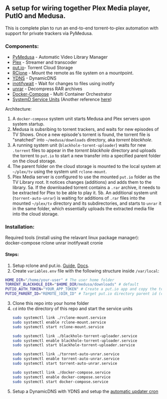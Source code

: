 ## A setup for wiring together Plex Media player, PutIO and Medusa.

This is complete plan to run an end-to-end torrent-to-plex automation with support for private trackers via PyMedusa.

### Components:
- [PyMedusa](https://github.com/pymedusa/Medusa) - Automatic Video Library Manager
- [Plex](https://www.plex.tv/) - Streamer and transcoder
- [put.io](https://put.io/)- Torrent Cloud Storage
- [RClone](https://rclone.org/) - Mount the remote as file system on a mountpoint.
- [YDNS](ydns.eu) - DynamicDNS
- [inotifywait](https://linux.die.net/man/1/inotifywait) - Wait for changes to files using inotify
- [unrar](https://wiki.archlinux.org/index.php/rar#UNRAR) - Decompress RAR archives
- [Docker-Compose](https://docs.docker.com/compose/reference/overview/) - Multi Container Orchestrator
- [SystemD Service Units](https://www.freedesktop.org/software/systemd/man/systemd.service.html) (Another reference [here](https://www.digitalocean.com/community/tutorials/understanding-systemd-units-and-unit-files))

Architecture:
1. A `docker-compose` system unit starts Medusa and Plex servers upon system startup.
2. Medusa is subsribing to torrent trackers, and waits for new episodes of TV Shows. Once a new episode's torrent is found, the torrent file is "snatched" into `~/medusa/downloads` directory, aka _torrent blackhole_.
3. A running system unit (`blackhole-torent-uploader`) waits for new `.torrent` files to appear in the _torrent blackhole_ directory and uploads the torrent to `put.io` to start a new transfer into a specified parent folder on the cloud storage.
4. The parent folder on the cloud storage is mounted to the local system at `~/plex/tv` using the system unit `rclone-mount`.
5. Plex Media server is configured to use the mounted `put.io` folder as the TV Library root. It notices changes (additions) and adds them to the library.
5a. If the downloaded torrent contains a `.rar` archive, it needs to be extracted for Plex to be able to play it.
5b. An additional system unit (`torrent-auto-unrar`) is waiting for additions of `.rar` files into the mounted `~/plex/tv` directory and its subdirectories, and starts to `unrar` it in the same folder, which essentially uploads the extracted media file into the cloud storage.


### Installation:
Required tools (install using the relavant linux package manager):  
docker-compose
rclone
unrar
inotifywait
cronie

#### Steps:
1. Setup rclone and put.io. [Guide](https://help.put.io/en/articles/3480094-plex-rclone), [Docs](https://rclone.org/putio/).
2. Create `variables.env` file with the following structure inside `/var/local`:
```sh
HOME_DIR="/home/your-user" # The user home folder
TORRENT_BLACKHOLE_DIR="$HOME_DIR/medusa/downloads" # default
PUTIO_AUTH_TOKEN="YOUR_APP_TOKEN" # Create a put.io app and copy the token here
PUTIO_PARENT_ID="REMOTE_)DIR_ID" # Target put.io directory parent id (can be copied from the url)
```
3. Clone this repo into your home folder
4. `cd` into the directory of this repo and start the service units
    ```bash
    sudo systemctl link ./rclone-mount.service
    sudo systemctl enable rclone-mount.service
    sudo systemctl start rclone-mount.service

    sudo systemctl link ./blackhole-torrent-uploader.service
    sudo systemctl enable blackhole-torrent-uploader.service
    sudo systemctl start blackhole-torrent-uploader.service

    sudo systemctl link ./torrent-auto-unrar.service
    sudo systemctl enable torrent-auto-unrar.service
    sudo systemctl start torrent-auto-unrar.service

    sudo systemctl link ./docker-compose.service
    sudo systemctl enable docker-compose.service
    sudo systemctl start docker-compose.service
    ```
5. Setup a DynamicDNS with YDNS and setup the [automatic updater cron](https://github.com/ydns/bash-updater#crontab-setup)
